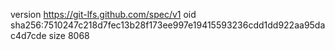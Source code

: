 version https://git-lfs.github.com/spec/v1
oid sha256:7510247c218d7fec13b28f173ee997e19415593236cdd1dd922aa95dac4d7cde
size 8068
